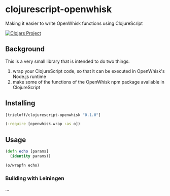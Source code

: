 # clojurescript-openwhisk
Making it easier to write OpenWhisk functions using ClojureScript

[![Clojars Project](https://img.shields.io/clojars/v/trieloff/clojurescript-openwhisk.svg)](https://clojars.org/trieloff/clojurescript-openwhisk)


## Background

This is a very small library that is intended to do two things:

1. wrap your ClojureScript code, so that it can be executed in OpenWhisk's Node.js runtime
2. make some of the functions of the OpenWhisk npm package available in ClojureScript

## Installing

```clojure
[trieloff/clojurescript-openwhisk "0.1.0"]
```

```clojure
(:require [openwhisk.wrap :as o])
```

## Usage

```clojure
(defn echo [params]
  (identity params))

(o/wrapfn echo)
```

### Building with Leiningen

…